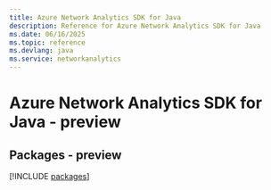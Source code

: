 ```yaml
---
title: Azure Network Analytics SDK for Java
description: Reference for Azure Network Analytics SDK for Java
ms.date: 06/16/2025
ms.topic: reference
ms.devlang: java
ms.service: networkanalytics
---
```

# Azure Network Analytics SDK for Java - preview
## Packages - preview
[!INCLUDE [packages](network-analytics-index.md)]